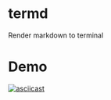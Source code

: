 # termd
Render markdown to terminal

# Demo 
[![asciicast](https://asciinema.org/a/221657.svg)](https://asciinema.org/a/221657)
    
